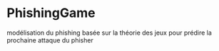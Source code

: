 # PhishingGame
modélisation du phishing basée sur la théorie des jeux pour prédire la prochaine attaque du phisher
